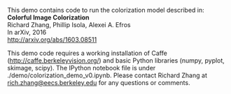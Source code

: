 This demo contains code to run the colorization model described in: <br>
<b>Colorful Image Colorization</b> <br>
Richard Zhang, Phillip Isola, Alexei A. Efros <br>
In arXiv, 2016 <br>
http://arxiv.org/abs/1603.08511 <br>

This demo code requires a working installation of Caffe (http://caffe.berkeleyvision.org/) and basic Python libraries (numpy, pyplot, skimage, scipy). The IPython notebook file is under ./demo/colorization_demo_v0.ipynb. Please contact Richard Zhang at rich.zhang@eecs.berkeley.edu for any questions or comments.
